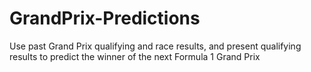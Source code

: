 # GrandPrix-Predictions
Use past Grand Prix qualifying and race results, and present qualifying results to predict the winner of the next Formula 1 Grand Prix
